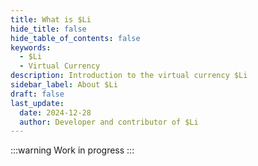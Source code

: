 ```yaml
---
title: What is $Li
hide_title: false
hide_table_of_contents: false
keywords:
  - $Li
  - Virtual Currency
description: Introduction to the virtual currency $Li
sidebar_label: About $Li
draft: false
last_update:
  date: 2024-12-28
  author: Developer and contributor of $Li
---
```


:::warning
Work in progress
:::
